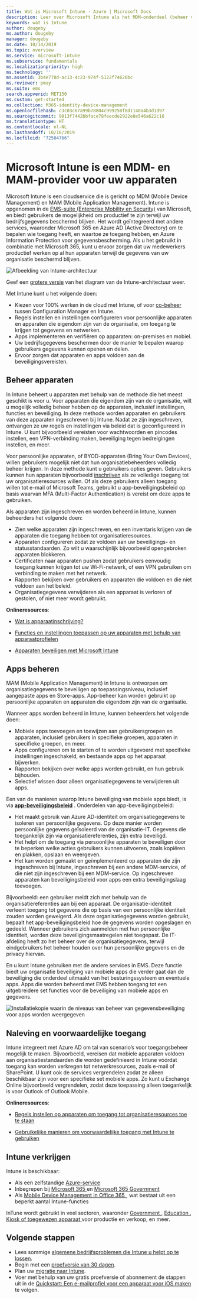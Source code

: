 ```yaml
---
title: Wat is Microsoft Intune - Azure | Microsoft Docs
description: Leer over Microsoft Intune als het MDM-onderdeel (beheer van mobiele apparaten) en MAM-onderdeel (beheer van mobiele apps) van de oplossing Enterprise Mobility + Security en hoe u hiermee bedrijfsgegevens kunt beschermen.
keywords: wat is Intune
author: dougeby
ms.author: dougeby
manager: dougeby
ms.date: 10/14/2019
ms.topic: overview
ms.service: microsoft-intune
ms.subservice: fundamentals
ms.localizationpriority: high
ms.technology: ''
ms.assetid: 3b4e778d-ac13-4c23-974f-5122f74626bc
ms.reviewer: pmay
ms.suite: ems
search.appverid: MET150
ms.custom: get-started
ms.collection: M365-identity-device-management
ms.openlocfilehash: c3c03c67a99b78804c999250f8d1148a4b3d1d97
ms.sourcegitcommit: 9013f7442bbface78feecde2922e8e546a622c16
ms.translationtype: HT
ms.contentlocale: nl-NL
ms.lasthandoff: 10/16/2019
ms.locfileid: "72504766"
---
```

# <a name="microsoft-intune-is-an-mdm-and-mam-provider-for-your-devices"></a>Microsoft Intune is een MDM- en MAM-provider voor uw apparaten

Microsoft Intune is een cloudservice die is gericht op MDM (Mobile Device Management) en MAM (Mobile Application Management). Intune is opgenomen in de [EMS-suite (Enterprise Mobility en Security)](https://www.microsoft.com/microsoft-365/enterprise-mobility-security) van Microsoft, en biedt gebruikers de mogelijkheid om productief te zijn terwijl uw bedrijfsgegevens beschermd blijven. Het wordt geïntegreerd met andere services, waaronder Microsoft 365 en Azure AD (Active Directory) om te bepalen wie toegang heeft, en waartoe ze toegang hebben, en Azure Information Protection voor gegevensbescherming. Als u het gebruikt in combinatie met Microsoft 365, kunt u ervoor zorgen dat uw medewerkers productief werken op al hun apparaten terwijl de gegevens van uw organisatie beschermd blijven.

![Afbeelding van Intune-architectuur](./media/what-is-intune/intunearch_sm.png)

Geef een [grotere versie](./media/what-is-intune/intunearchitecture.svg) van het diagram van de Intune-architectuur weer.

Met Intune kunt u het volgende doen:

- Kiezen voor 100% werken in de cloud met Intune, of voor [co-beheer](https://docs.microsoft.com/sccm/comanage/overview) tussen Configuration Manager en Intune.
- Regels instellen en instellingen configureren voor persoonlijke apparaten en apparaten die eigendom zijn van de organisatie, om toegang te krijgen tot gegevens en netwerken.
- Apps implementeren en verifiëren op apparaten: on-premises en mobiel.
- Uw bedrijfsgegevens beschermen door de manier te bepalen waarop gebruikers gegevens kunnen openen en delen.
- Ervoor zorgen dat apparaten en apps voldoen aan de beveiligingsvereisten.

## <a name="manage-devices"></a>Beheer apparaten

In Intune beheert u apparaten met behulp van de methode die het meest geschikt is voor u. Voor apparaten die eigendom zijn van de organisatie, wilt u mogelijk volledig beheer hebben op de apparaten, inclusief instellingen, functies en beveiliging. In deze methode worden apparaten en gebruikers van deze apparaten ingeschreven bij Intune. Nadat ze zijn ingeschreven, ontvangen ze uw regels en instellingen via beleid dat is geconfigureerd in Intune. U kunt bijvoorbeeld vereisten voor wachtwoorden en pincodes instellen, een VPN-verbinding maken, beveiliging tegen bedreigingen instellen, en meer.

Voor persoonlijke apparaten, of BYOD-apparaten (Bring Your Own Devices), willen gebruikers mogelijk niet dat hun organisatiebeheerders volledig beheer krijgen. In deze methode kunt u gebruikers opties geven. Gebruikers kunnen hun apparaten bijvoorbeeld [inschrijven](../enrollment/device-enrollment.md) als ze volledige toegang tot uw organisatieresources willen. Of als deze gebruikers alleen toegang willen tot e-mail of Microsoft Teams, gebruikt u app-beveiligingsbeleid op basis waarvan MFA (Multi-Factor Authentication) is vereist om deze apps te gebruiken.

Als apparaten zijn ingeschreven en worden beheerd in Intune, kunnen beheerders het volgende doen:

- Zien welke apparaten zijn ingeschreven, en een inventaris krijgen van de apparaten die toegang hebben tot organisatieresources.
- Apparaten configureren zodat ze voldoen aan uw beveiligings- en statusstandaarden. Zo wilt u waarschijnlijk bijvoorbeeld opengebroken apparaten blokkeren.
- Certificaten naar apparaten pushen zodat gebruikers eenvoudig toegang kunnen krijgen tot uw Wi-Fi-netwerk, of een VPN gebruiken om verbinding te maken met het netwerk.
- Rapporten bekijken over gebruikers en apparaten die voldoen en die niet voldoen aan het beleid.
- Organisatiegegevens verwijderen als een apparaat is verloren of gestolen, of niet meer wordt gebruikt.

**Onlineresources**:

- [Wat is apparaatinschrijving?](../enrollment/device-enrollment.md)

- [Functies en instellingen toepassen op uw apparaten met behulp van apparaatprofielen](../configuration/device-profiles.md)

- [Apparaten beveiligen met Microsoft Intune](../protect/device-protect.md)

## <a name="manage-apps"></a>Apps beheren

MAM (Mobile Application Management) in Intune is ontworpen om organisatiegegevens te beveiligen op toepassingsniveau, inclusief aangepaste apps en Store-apps. App-beheer kan worden gebruikt op persoonlijke apparaten en apparaten die eigendom zijn van de organisatie.

Wanneer apps worden beheerd in Intune, kunnen beheerders het volgende doen:

- Mobiele apps toevoegen en toewijzen aan gebruikersgroepen en apparaten, inclusief gebruikers in specifieke groepen, apparaten in specifieke groepen, en meer.
- Apps configureren om te starten of te worden uitgevoerd met specifieke instellingen ingeschakeld, en bestaande apps op het apparaat bijwerken.
- Rapporten bekijken over welke apps worden gebruikt, en hun gebruik bijhouden.
- Selectief wissen door alleen organisatiegegevens te verwijderen uit apps.

Een van de manieren waarop Intune beveiliging van mobiele apps biedt, is via **[app-beveiligingsbeleid](../apps/app-protection-policy.md)** . Onderdelen van app-beveiligingsbeleid:

- Het maakt gebruik van Azure AD-identiteit om organisatiegegevens te isoleren van persoonlijke gegevens. Op deze manier worden persoonlijke gegevens geïsoleerd van de organisatie-IT. Gegevens die toegankelijk zijn via organisatiereferenties, zijn extra beveiligd.
- Het helpt om de toegang via persoonlijke apparaten te beveiligen door te beperken welke acties gebruikers kunnen uitvoeren, zoals kopiëren en plakken, opslaan en weergeven.
- Het kan worden gemaakt en geïmplementeerd op apparaten die zijn ingeschreven bij Intune, ingeschreven bij een andere MDM-service, of die niet zijn ingeschreven bij een MDM-service. Op ingeschreven apparaten kan beveiligingsbeleid voor apps een extra beveiligingslaag toevoegen.

Bijvoorbeeld: een gebruiker meldt zich met behulp van de organisatiereferenties aan bij een apparaat. De organisatie-identiteit verleent toegang tot gegevens die op basis van een persoonlijke identiteit zouden worden geweigerd. Als deze organisatiegegevens worden gebruikt, bepaalt het app-beveiligingsbeleid hoe de gegevens worden opgeslagen en gedeeld. Wanneer gebruikers zich aanmelden met hun persoonlijke identiteit, worden deze beveiligingsmaatregelen niet toegepast. De IT-afdeling heeft zo het beheer over de organisatiegegevens, terwijl eindgebruikers het beheer houden over hun persoonlijke gegevens en de privacy hiervan.

En u kunt Intune gebruiken met de andere services in EMS. Deze functie biedt uw organisatie beveiliging van mobiele apps die verder gaat dan de beveiliging die onderdeel uitmaakt van het besturingssysteem en eventuele apps. Apps die worden beheerd met EMS hebben toegang tot een uitgebreidere set functies voor de beveiliging van mobiele apps en gegevens.

![Installatiekopie waarin de niveaus van beheer van gegevensbeveiliging voor apps worden weergegeven](./media/what-is-intune/managing-mobile-apps.png)

## <a name="compliance-and-conditional-access"></a>Naleving en voorwaardelijke toegang

Intune integreert met Azure AD om tal van scenario’s voor toegangsbeheer mogelijk te maken. Bijvoorbeeld, vereisen dat mobiele apparaten voldoen aan organisatiestandaarden die worden gedefinieerd in Intune vóórdat toegang kan worden verkregen tot netwerkresources, zoals e-mail of SharePoint. U kunt ook de services vergrendelen zodat ze alleen beschikbaar zijn voor een specifieke set mobiele apps. Zo kunt u Exchange Online bijvoorbeeld vergrendelen, zodat deze toepassing alleen toegankelijk is voor Outlook of Outlook Mobile.

**Onlineresources**:

- [Regels instellen op apparaten om toegang tot organisatieresources toe te staan](../protect/device-compliance-get-started.md)

- [Gebruikelijke manieren om voorwaardelijke toegang met Intune te gebruiken](../protect/conditional-access-intune-common-ways-use.md)

## <a name="how-to-get-intune"></a>Intune verkrijgen

Intune is beschikbaar:

- Als een zelfstandige [Azure-service](https://go.microsoft.com/fwlink/?linkid=2090973)
- Inbegrepen bij [Microsoft 365 ](https://www.microsoft.com/microsoft-365/enterprise-mobility-security/microsoft-intune) en [Microsoft 365 Government](https://www.microsoft.com/microsoft-365/government)
- Als [Mobile Device Management in Office 365 ](https://support.office.com/article/choose-between-mdm-for-office-365-and-microsoft-intune-c93d9ab9-efb2-4349-9b93-30c30562ee22), wat bestaat uit een beperkt aantal Intune-functies

InTune wordt gebruikt in veel sectoren, waaronder [Government ](https://docs.microsoft.com/enterprise-mobility-security/solutions/ems-govt-service-description), [Education ](https://www.microsoft.com/en-us/education/intune), [Kiosk of toegewezen apparaat ](../configuration/kiosk-settings.md) voor productie en verkoop, en meer.

## <a name="next-steps"></a>Volgende stappen

- Lees sommige [algemene bedrijfsproblemen die Intune u helpt op te lossen](https://docs.microsoft.com/intune/common-scenarios).
- Begin met een [proefversie van 30 dagen](free-trial-sign-up.md).
- Plan uw [migratie naar Intune](migration-guide.md).
- Voer met behulp van uw gratis proefversie of abonnement de stappen uit in de [Quickstart: Een e-mailprofiel voor een apparaat voor iOS maken](../configuration/quickstart-email-profile.md) te volgen.
